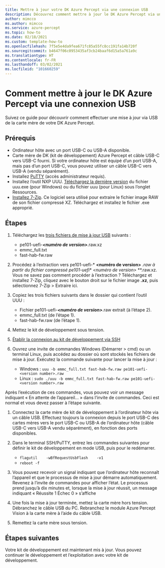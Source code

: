 ```yaml
---
title: Mettre à jour votre DK Azure Percept via une connexion USB
description: Découvrez comment mettre à jour le DK Azure Percept via une connexion USB
author: mimcco
ms.author: mimcco
ms.service: azure-percept
ms.topic: how-to
ms.date: 02/18/2021
ms.custom: template-how-to
ms.openlocfilehash: 7f5e5e4da9fea671fc85a55fc8cc191fa14b720f
ms.sourcegitcommit: b4647f06c0953435af3cb24baaf6d15a5a761a9c
ms.translationtype: HT
ms.contentlocale: fr-FR
ms.lasthandoff: 03/02/2021
ms.locfileid: "101660259"
---
```

# <a name="how-to-update-azure-percept-dk-over-a-usb-connection"></a>Comment mettre à jour le DK Azure Percept via une connexion USB

Suivez ce guide pour découvrir comment effectuer une mise à jour via USB de la carte mère de votre DK Azure Percept.

## <a name="prerequisites"></a>Prérequis
- Ordinateur hôte avec un port USB-C ou USB-A disponible.
- Carte mère de DK (kit de développement) Azure Percept et câble USB-C vers USB-C fourni. Si votre ordinateur hôte est équipé d’un port USB-A, mais pas d’un port USB-C, vous pouvez utiliser un câble USB-C vers USB-A (vendu séparément).
- Installez [PuTTY](https://www.chiark.greenend.org.uk/~sgtatham/putty/latest.html) (accès administrateur requis).
- Installez l’outil NXP UUU. [Téléchargez la dernière version](https://github.com/NXPmicro/mfgtools/releases) du fichier uuu.exe (pour Windows) ou du fichier uuu (pour Linux) sous l’onglet Ressources.
- [Installez 7-Zip](https://www.7-zip.org/). Ce logiciel sera utilisé pour extraire le fichier image RAW de son fichier compressé XZ. Téléchargez et installez le fichier .exe approprié.

## <a name="steps"></a>Étapes
1.  Téléchargez les [trois fichiers de mise à jour USB](https://go.microsoft.com/fwlink/?linkid=2155734) suivants :
    - pe101-uefi-***&lt;numéro de version&gt;***.raw.xz
    - emmc_full.txt
    - fast-hab-fw.raw
 
1. Procédez à l’extraction vers pe101-uefi-* **&lt;numéro de version&gt;** _.raw à partir du fichier compressé pe101-uefi_* _&lt;numéro de version&gt;_ **.raw.xz. Vous ne savez pas comment procéder à l’extraction ? Téléchargez et installez 7-Zip, cliquez avec le bouton droit sur le fichier image **.xz**, puis sélectionnez 7-Zip &gt; Extraire ici.

1. Copiez les trois fichiers suivants dans le dossier qui contient l’outil UUU :
    - Fichier pe101-uefi-***&lt;numéro de version&gt;***.raw extrait (à l’étape 2).
    - emmc_full.txt (de l’étape 1).
    - fast-hab-fw.raw (de l’étape 1).
 
1. Mettez le kit de développement sous tension.
1. [Établir la connexion au kit de développement via SSH](./how-to-ssh-into-percept-dk.md)
1. Ouvrez une invite de commandes Windows (Démarrer &gt; cmd) ou un terminal Linux, puis accédez au dossier où sont stockés les fichiers de mise à jour. Exécutez la commande suivante pour lancer la mise à jour :
    - Windows : ```uuu -b emmc_full.txt fast-hab-fw.raw pe101-uefi-<version number>.raw```
    - Linux : ```sudo ./uuu -b emmc_full.txt fast-hab-fw.raw pe101-uefi-<version number>.raw```
    
Après l’exécution de ces commandes, vous pouvez voir un message indiquant « En attente de l’appareil... » dans l’invite de commandes. Ceci est normal et vous devez passer à l’étape suivante.
    
1. Connectez la carte mère de kit de développement à l’ordinateur hôte via un câble USB. Effectuez toujours la connexion depuis le port USB-C des cartes mères vers le port USB-C ou USB-A de l’ordinateur hôte (câble USB-C vers USB-A vendu séparément), en fonction des ports disponibles. 
 
1. Dans le terminal SSH/PuTTY, entrez les commandes suivantes pour définir le kit de développement en mode USB, puis pour le redémarrer.
    - ```flagutil    -wBfRequestUsbFlash    -v1```
    - ```reboot -f```
 
1. Vous pouvez recevoir un signal indiquant que l’ordinateur hôte reconnaît l’appareil et que le processus de mise à jour démarre automatiquement. Revenez à l’invite de commandes pour afficher l’état. Le processus prend jusqu’à dix minutes et, lorsque la mise à jour réussit, un message indiquant « Réussite 1 Échec 0 » s’affiche
 
1. Une fois la mise à jour terminée, mettez la carte mère hors tension. Débranchez le câble USB du PC.  Rebranchez le module Azure Percept Vision à la carte mère à l’aide du câble USB.

1. Remettez la carte mère sous tension.

## <a name="next-steps"></a>Étapes suivantes

Votre kit de développement est maintenant mis à jour. Vous pouvez continuer le développement et l’exploitation avec votre kit de développement.
